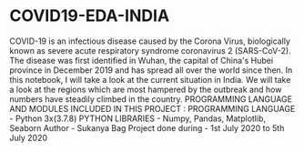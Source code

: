 # COVID19-EDA-INDIA
COVID-19 is an infectious disease caused by the Corona Virus, biologically known as severe acute respiratory syndrome coronavirus 2 (SARS-CoV-2). The disease was first identified in Wuhan, the capital of China's Hubei province in December 2019 and has spread all over the world since then. In this notebook, I will take a look at the current situation in India. We will take a look at the regions which are most hampered by the outbreak and how numbers have steadily climbed in the country.  PROGRAMMING LANGUAGE AND MODULES INCLUDED IN THIS PROJECT : PROGRAMMING LANGUAGE - Python 3x(3.7.8) PYTHON LIBRARIES - Numpy, Pandas, Matplotlib, Seaborn Author - Sukanya Bag  Project done during - 1st July 2020 to 5th July 2020
